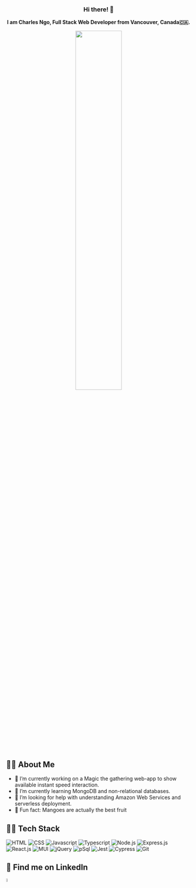 ### <p align="center"> <b>Hi there! 👋 </b> </p>

<p align="center">
<b>I am Charles Ngo, Full Stack Web Developer from Vancouver, Canada🇨🇦.</b>
</p>


 <p align="center" width="100%">
    <img width="50%" src="https://i.pinimg.com/originals/e4/26/70/e426702edf874b181aced1e2fa5c6cde.gif">
</p>

## 💁‍♂️ About Me

- 🔭 I’m currently working on a Magic the gathering web-app to show available instant speed interaction.
- 🌱 I’m currently learning MongoDB and non-relational databases.
- 🤔 I’m looking for help with understanding Amazon Web Services and serverless deployment.
- 🥭 Fun fact: Mangoes are actually the best fruit


## 👨‍💻 Tech Stack

![HTML](https://img.shields.io/badge/-HTML-E34F26?logo=html5&logoColor=white&style=plastic)
![CSS](https://img.shields.io/badge/-CSS-1572B6?logo=css3&logoColor=white&style=plastic)
![Javascript](https://img.shields.io/badge/-Javascript-F7DF1E?logo=javascript&logoColor=white&style=plastic)
![Typescript](https://shields.io/badge/TypeScript-3178C6?logo=TypeScript&logoColor=FFF&style=plastic)
![Node.js](https://img.shields.io/badge/-Node.js-339933?logo=nodedotjs&logoColor=white&style=plastic)
![Express.js](https://img.shields.io/badge/-Express.js-000000?logo=express&logoColor=white&style=plastic)
![React.js](https://img.shields.io/badge/-ReactJs-61DAFB?logo=react&logoColor=white&style=plastic)
![MUI](https://img.shields.io/badge/MUI-%230081CB.svg?logo=mui&logoColor=white&style=plastic)
![jQuery](https://img.shields.io/badge/-jQuery-0769AD?logo=jquery&logoColor=white&style=plastic)
![pSql](https://img.shields.io/badge/-PostgreSQL-4169E1?logo=postgresql&logoColor=white&style=plastic)
![Jest](https://img.shields.io/badge/-Jest-C21325?logo=jest&logoColor=white&style=plastic)
![Cypress](https://img.shields.io/badge/-Cypress-17202C?logo=cypress&logoColor=white&style=plastic)
![Git](https://img.shields.io/badge/-Git-F05032?logo=git&logoColor=white&style=plastic)

## 🔎 Find me on LinkedIn

<a href="https://www.linkedin.com/in/charlesvanngo"/><img src="https://user-images.githubusercontent.com/89428637/176028054-773c216e-ca07-4ad2-9755-2648f3316f78.png" width="5%" ></a> 

<!--
**charlesvngo/charlesvngo** is a ✨ _special_ ✨ repository because its `README.md` (this file) appears on your GitHub profile.

Here are some ideas to get you started:

- 🔭 I’m currently working on ...
- 🌱 I’m currently learning ...
- 👯 I’m looking to collaborate on ...
- 🤔 I’m looking for help with ...
- 💬 Ask me about ...
- 📫 How to reach me: ...
- 😄 Pronouns: ...
- ⚡ Fun fact: ...

More Badges here when you learn some new tech
https://github.com/Ileriayo/markdown-badges
-->

